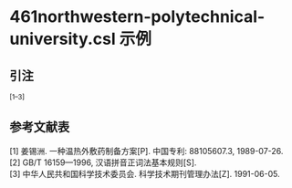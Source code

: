 # 461northwestern-polytechnical-university.csl 示例

<!-- 此文件由脚本自动生成，请勿手动修改！ -->

## 引注

<sup>[1–3]</sup>

## 参考文献表

<div class="csl-bib-body second-field-align-flush">
  <div class="csl-entry">[1]	姜锡洲. 一种温热外敷药制备方案[P]. 中国专利: 88105607.3, 1989-07-26.</div>
  <div class="csl-entry">[2]	GB/T 16159—1996, 汉语拼音正词法基本规则[S].</div>
  <div class="csl-entry">[3]	中华人民共和国科学技术委员会. 科学技术期刊管理办法[Z]. 1991-06-05.</div>
</div>
